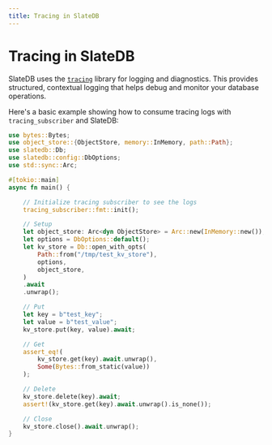 ```yaml
---
title: Tracing in SlateDB
---
```


# Tracing in SlateDB

SlateDB uses the [`tracing`](https://github.com/tokio-rs/tracing) library for logging and diagnostics. This provides structured, contextual logging that helps debug and monitor your database operations.

Here's a basic example showing how to consume tracing logs with `tracing_subscriber` and SlateDB:

```rust
use bytes::Bytes;
use object_store::{ObjectStore, memory::InMemory, path::Path};
use slatedb::Db;
use slatedb::config::DbOptions;
use std::sync::Arc;

#[tokio::main]
async fn main() {

    // Initialize tracing subscriber to see the logs
    tracing_subscriber::fmt::init();

    // Setup
    let object_store: Arc<dyn ObjectStore> = Arc::new(InMemory::new());
    let options = DbOptions::default();
    let kv_store = Db::open_with_opts(
        Path::from("/tmp/test_kv_store"),
        options,
        object_store,
    )
    .await
    .unwrap();

    // Put
    let key = b"test_key";
    let value = b"test_value";
    kv_store.put(key, value).await;

    // Get
    assert_eq!(
        kv_store.get(key).await.unwrap(),
        Some(Bytes::from_static(value))
    );

    // Delete
    kv_store.delete(key).await;
    assert!(kv_store.get(key).await.unwrap().is_none());

    // Close
    kv_store.close().await.unwrap();
}
```